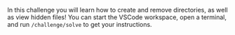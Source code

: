 In this challenge you will learn how to create and remove directories, as well as view hidden files! You can start the VSCode workspace, open a terminal, and run `/challenge/solve` to get your instructions.
